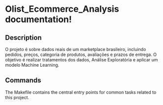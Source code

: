 # Olist_Ecommerce_Analysis documentation!

## Description

O projeto é sobre dados reais de um marketplace brasileiro, incluindo pedidos, preços, categoria de produtos, avaliações e prazos de entrega. O objetivo é realizar tratamentos dos dados, Análise Exploratória e aplicar um modelo Machine Learning.

## Commands

The Makefile contains the central entry points for common tasks related to this project.

